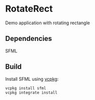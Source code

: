 # RotateRect

Demo application with rotating rectangle

## Dependencies

SFML

## Build

Install SFML using [vcpkg](https://docs.microsoft.com/en-us/cpp/build/vcpkg?view=vs-2019):

```
vcpkg install sfml
vcpkg integrate install
```
